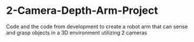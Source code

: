 # 2-Camera-Depth-Arm-Project
Code and the code from development to create a robot arm that can sense and grasp objects in a 3D environment utilizing 2 cameras
